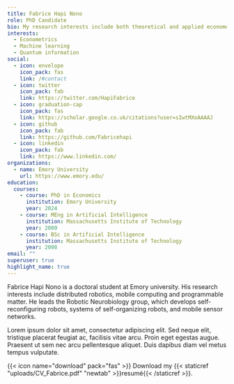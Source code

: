 ```yaml
---
title: Fabrice Hapi Nono
role: PhD Candidate
bio: My research interests include both theoretical and applied econometrics, machine learning and quantum information. I have a preference for development economics, economic history, political and institutional economics.
interests:
  - Econometrics
  - Machine learning
  - Quantum information
social:
  - icon: envelope
    icon_pack: fas
    link: /#contact
  - icon: twitter
    icon_pack: fab
    link: https://twitter.com/HapiFabrice
  - icon: graduation-cap
    icon_pack: fas
    link: https://scholar.google.co.uk/citations?user=sIwtMXoAAAAJ
  - icon: github
    icon_pack: fab
    link: https://github.com/Fabricehapi
  - icon: linkedin
    icon_pack: fab
    link: https://www.linkedin.com/
organizations:
  - name: Emory University
    url: https://www.emory.edu/
education:
  courses:
    - course: PhD in Economics
      institution: Emory University
      year: 2024
    - course: MEng in Artificial Intelligence
      institution: Massachusetts Institute of Technology
      year: 2009
    - course: BSc in Artificial Intelligence
      institution: Massachusetts Institute of Technology
      year: 2008
email: ""
superuser: true
highlight_name: true
---
```


Fabrice Hapi Nono is a doctoral student at Emory university. His research interests include distributed robotics, mobile computing and programmable matter. He leads the Robotic Neurobiology group, which develops self-reconfiguring robots, systems of self-organizing robots, and mobile sensor networks.

Lorem ipsum dolor sit amet, consectetur adipiscing elit. Sed neque elit, tristique placerat feugiat ac, facilisis vitae arcu. Proin eget egestas augue. Praesent ut sem nec arcu pellentesque aliquet. Duis dapibus diam vel metus tempus vulputate.

{{< icon name="download" pack="fas" >}} Download my {{< staticref "uploads/CV_Fabrice.pdf" "newtab" >}}resumé{{< /staticref >}}.
